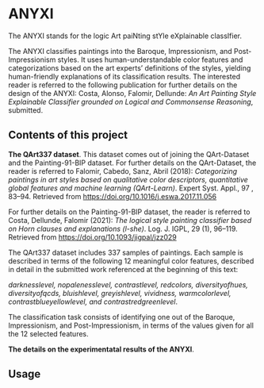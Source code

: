 # ANYXI

The ANYXI stands for the logic Art paiNting stYle eXplainable classIfier. 

The ANYXI classifies paintings into the Baroque, Impressionism, and Post-Impressionism styles. It uses human-understandable color features 
and categorizations based on the art experts’ definitions of the styles, yielding human-friendly explanations of its classification results. 
The interested reader is referred to the following publication for further details on the design of the ANYXI: 
  Costa, Alonso, Falomir, Dellunde: _An Art Painting Style Explainable Classifier grounded on Logical and Commonsense Reasoning_, submitted.

## Contents of this project

**The QArt337 dataset**. This dataset comes out of joining the QArt-Dataset and the Painting-91-BIP dataset. For further details on the QArt-Dataset, the
reader is referred to
   Falomir, Cabedo, Sanz, Abril (2018): _Categorizing paintings in art styles based on qualitative color descriptors, quantitative global features and
machine learning (QArt-Learn)_. Expert Syst. Appl., 97 , 83–94. Retrieved from https://doi.org/10.1016/j.eswa.2017.11.056

For further details on the Painting-91-BIP dataset, the reader is referred to
Costa, Dellunde, Falomir (2021): _The logical style painting classifier based on Horn clauses and explanations (l-she)_. Log. J. IGPL, 29 (1), 96–119. 
Retrieved from https://doi.org/10.1093/jigpal/jzz029

The QArt337 dataset includes 337 samples of paintings. Each sample is described in terms of the following 12 meaningful color features, described in 
detail in the submitted work referenced at the beginning of this text:

_darknesslevel, nopalenesslevel, contrastlevel, redcolors, diversityofhues, diversityofqcds, bluishlevel, greyishlevel, vividness, warmcolorlevel, 
contrastblueyellowlevel, and contrastredgreenlevel_.

The classification task consists of identifying one out of the Baroque, Impressionism, and Post-Impressionism, in terms of the values given for 
all the 12 selected features. 

**The details on the experimentatal results of the ANYXI**.

## Usage
